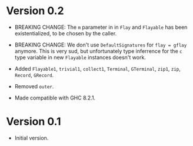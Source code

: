 # Version 0.2

* BREAKING CHANGE: The `m` parameter in in `Flay` and `Flayable` has been
  existentialized, to be chosen by the caller.

* BREAKING CHANGE: We don't use `DefaultSignatures` for `flay = gflay` anymore.
  This is very sud, but unfortunately type inferrence for the `c` type variable
  in new `Flayable` instances doesn't work.

* Added `Flayable1`, `trivial1`, `collect1`, `Terminal`, `GTerminal`, `zip1`,
  `zip`, `Record`, `GRecord`.

* Removed `outer`.

* Made compatible with GHC 8.2.1.


# Version 0.1

* Initial version.
